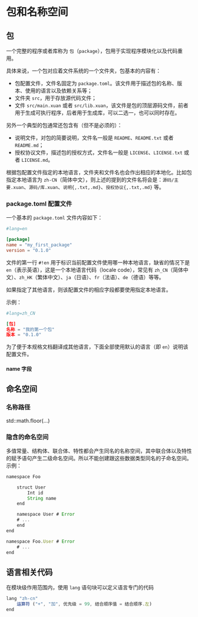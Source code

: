 # 包和名称空间

## 包

一个完整的程序或者库称为 `包`（`package`），包用于实现程序模块化以及代码重用。

具体来说，一个包对应着文件系统的一个文件夹，包基本的内容有：

* 包配置文件，文件名固定为 `package.toml`。该文件用于描述包的名称、版本、使用的语言以及依赖关系等；
* 文件夹 `src`，用于存放源代码文件；
* 文件 `src/main.xuan` 或者 `src/lib.xuan`，该文件是包的顶层源码文件，前者用于生成可执行程序，后者用于生成库，可以二选一，也可以同时存在。

另外一个典型的包通常还包含有（但不是必须的）：

* 说明文件，对包的简要说明，文件名一般是 `README`、`README.txt` 或者 `README.md`；
* 授权协议文件，描述包的授权方式，文件名一般是 `LICENSE`、`LICENSE.txt` 或者 `LICENSE.md`。

根据包配置文件指定的本地语言，文件夹和文件名也会作出相应的本地化。比如包指定本地语言为 `zh-CN`（简体中文），则上述的提到的文件名将会是：`源码/主要.xuan`、`源码/库.xuan`、`说明{,.txt,.md}`、`授权协议{,.txt,.md}` 等。

### package.toml 配置文件

一个基本的 `package.toml` 文件内容如下：

```toml
#lang=en

[package]
name = "my_first_package"
version = "0.1.0"
```

文件的第一行 `#!en` 用于标识当前配置文件使用哪一种本地语言，缺省的情况下是 `en`（表示英语），这是一个本地语言代码（locale code），常见有 `zh_CN`（简体中文）、`zh_HK`（繁体中文）、`ja`（日语）、`fr`（法语）、`de`（德语）等等。

如果指定了其他语言，则该配置文件的相应字段都要使用指定本地语言。

示例：

```toml
#lang=zh_CN

[包]
名称 = "我的第一个包"
版本 = "0.1.0"
```

为了便于本规格文档翻译成其他语言，下面全部使用默认的语言（即 `en`）说明该配置文件。

#### name 字段



## 命名空间

### 名称路径

std::math.floor(...)

### 隐含的命名空间

多值常量、结构体、联合体、特性都会产生同名的名称空间，其中联合体以及特性的赋予语句产生二级命名空间。所以不能创建跟这些数据类型同名的子命名空间。示例：

```js
namespace Foo

    struct User
        Int id
        String name
    end

    namespace User # Error
    # ...
    end
end

namespace Foo.User # Error
    # ...
end
```


## 语言相关代码

在模块级作用范围内，使用 `lang` 语句块可以定义语言专门的代码

```js
lang "zh-cn"
    运算符 ("+", "加", 优先级 = 99, 结合顺序值 = 结合顺序.左)
end
```